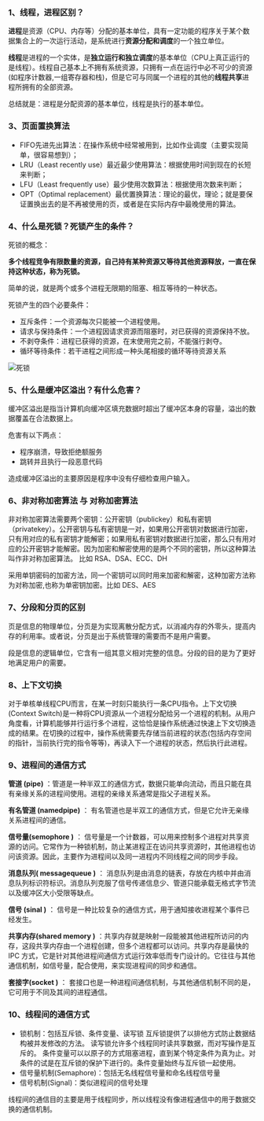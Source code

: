 ### 1、线程，进程区别？

**进程**是资源（CPU、内存等）分配的基本单位，具有一定功能的程序关于某个数据集合上的一次运行活动，是系统进行**资源分配和调度**的一个独立单位。

**线程**是进程的一个实体，是**独立运行和独立调度**的基本单位（CPU上真正运行的是线程）。线程自己基本上不拥有系统资源，只拥有一点在运行中必不可少的资源(如程序计数器,一组寄存器和栈)，但是它可与同属一个进程的其他的**线程共享**进程所拥有的全部资源。

总结就是：进程是分配资源的基本单位，线程是执行的基本单位。



### 3、页面置换算法

- FIFO先进先出算法：在操作系统中经常被用到，比如作业调度（主要实现简单，很容易想到）；
- LRU（Least recently use）最近最少使用算法：根据使用时间到现在的长短来判断；
- LFU（Least frequently use）最少使用次数算法：根据使用次数来判断；
- OPT（Optimal replacement）最优置换算法：理论的最优，理论；就是要保证置换出去的是不再被使用的页，或者是在实际内存中最晚使用的算法。



### 4、什么是死锁？死锁产生的条件？

死锁的概念：

**多个线程竞争有限数量的资源，自己持有某种资源又等待其他资源释放，一直在保持这种状态，称为死锁。**

简单的说，就是两个或多个进程无限期的阻塞、相互等待的一种状态。

 死锁产生的四个必要条件：

- 互斥条件：一个资源每次只能被一个进程使用。
- 请求与保持条件：一个进程因请求资源而阻塞时，对已获得的资源保持不放。
- 不剥夺条件：进程已获得的资源，在末使用完之前，不能强行剥夺。
- 循环等待条件：若干进程之间形成一种头尾相接的循环等待资源关系

 ![死锁](https://images-1253198264.cos.ap-guangzhou.myqcloud.com/image-20201015215930667.png)

### 5、什么是缓冲区溢出？有什么危害？

缓冲区溢出是指当计算机向缓冲区填充数据时超出了缓冲区本身的容量，溢出的数据覆盖在合法数据上。

危害有以下两点：

- 程序崩溃，导致拒绝额服务
- 跳转并且执行一段恶意代码

造成缓冲区溢出的主要原因是程序中没有仔细检查用户输入。



### 6、非对称加密算法  与 对称加密算法

非对称加密算法需要两个密钥：公开密钥（publickey）和私有密钥（privatekey）。公开密钥与私有密钥是一对，如果用公开密钥对数据进行加密，只有用对应的私有密钥才能解密；如果用私有密钥对数据进行加密，那么只有用对应的公开密钥才能解密。因为加密和解密使用的是两个不同的密钥，所以这种算法叫作非对称加密算法。 比如 RSA、DSA、ECC、DH

采用单钥密码的加密方法，同一个密钥可以同时用来加密和解密，这种加密方法称为对称加密,也称为单密钥加密。比如 DES、AES



### 7、分段和分页的区别

页是信息的物理单位，分页是为实现离散分配方式，以消减内存的外零头，提高内存的利用率。或者说，分页是出于系统管理的需要而不是用户需要。

段是信息的逻辑单位，它含有一组其意义相对完整的信息。分段的目的是为了更好地满足用户的需要。



### 8、上下文切换

对于单核单线程CPU而言，在某一时刻只能执行一条CPU指令。上下文切换(Context Switch)是一种将CPU资源从一个进程分配给另一个进程的机制。从用户角度看，计算机能够并行运行多个进程，这恰恰是操作系统通过快速上下文切换造成的结果。在切换的过程中，操作系统需要先存储当前进程的状态(包括内存空间的指针，当前执行完的指令等等)，再读入下一个进程的状态，然后执行此进程。



### 9、进程间的通信方式

**管道 (pipe)** ：管道是一种半双工的通信方式，数据只能单向流动，而且只能在具有亲缘关系的进程间使用。进程的亲缘关系通常是指父子进程关系。

**有名管道 (namedpipe)** ： 有名管道也是半双工的通信方式，但是它允许无亲缘关系进程间的通信。

**信号量(semophore )** ： 信号量是一个计数器，可以用来控制多个进程对共享资源的访问。它常作为一种锁机制，防止某进程正在访问共享资源时，其他进程也访问该资源。因此，主要作为进程间以及同一进程内不同线程之间的同步手段。

**消息队列( messagequeue )** ： 消息队列是由消息的链表，存放在内核中并由消息队列标识符标识。消息队列克服了信号传递信息少、管道只能承载无格式字节流以及缓冲区大小受限等缺点。

**信号 (sinal )** ： 信号是一种比较复杂的通信方式，用于通知接收进程某个事件已经发生。

**共享内存(shared memory )** ：共享内存就是映射一段能被其他进程所访问的内存，这段共享内存由一个进程创建，但多个进程都可以访问。共享内存是最快的 IPC 方式，它是针对其他进程间通信方式运行效率低而专门设计的。它往往与其他通信机制，如信号量，配合使用，来实现进程间的同步和通信。

**套接字(socket )** ： 套接口也是一种进程间通信机制，与其他通信机制不同的是，它可用于不同及其间的进程通信。





### 10、线程间的通信方式

- 锁机制：包括互斥锁、条件变量、读写锁
    互斥锁提供了以排他方式防止数据结构被并发修改的方法。
    读写锁允许多个线程同时读共享数据，而对写操作是互斥的。
    条件变量可以以原子的方式阻塞进程，直到某个特定条件为真为止。对条件的试是在互斥锁的保护下进行的。条件变量始终与互斥锁一起使用。
- 信号量机制(Semaphore)：包括无名线程信号量和命名线程信号量
-  信号机制(Signal)：类似进程间的信号处理

线程间的通信目的主要是用于线程同步，所以线程没有像进程通信中的用于数据交换的通信机制。